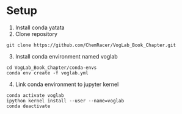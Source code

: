 #  Setup
1. Install conda yatata
2. Clone repository
```
git clone https://github.com/ChemRacer/VogLab_Book_Chapter.git
```
3. Install conda environment named voglab
```
cd VogLab_Book_Chapter/conda-envs
conda env create -f voglab.yml
```
4. Link conda environment to jupyter kernel
```
conda activate voglab
ipython kernel install --user --name=voglab
conda deactivate
```
